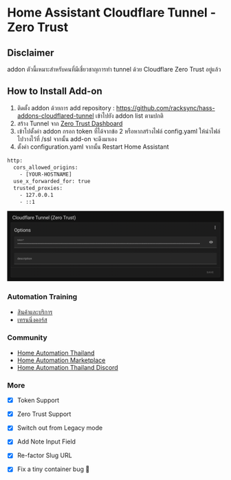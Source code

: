 # Home Assistant Cloudflare Tunnel - Zero Trust

## Disclaimer ###

addon ตัวนี้เหมาะสำหรับคนที่มีเชี่ยวชาญการทำ tunnel ด้วย Cloudflare Zero Trust อยู่แล้ว 

## How to Install Add-on

1. ติดตั้ง addon ด้วยการ add repository : https://github.com/racksync/hass-addons-cloudflared-tunnel เข้าไปยัง addon list ตามปกติ
2. สร้าง Tunnel จาก [Zero Trust Dashboard](https://dash.teams.cloudflare.com/)
3. เข้าไปตั้งค่า addon กรอก token ที่ได้จากข้อ 2 หรือหากสร้างไฟล์ config.yaml  ให้นำไฟล์ไปวางไว้ที่ /ssl จากนั้น add-on จะดึงมาเอง
4. ตั้งค่า configuration.yaml จากนั้น Restart Home Assistant

```
http:
  cors_allowed_origins:
    - [YOUR-HOSTNAME]
  use_x_forwarded_for: true
  trusted_proxies:
    - 127.0.0.1
    - ::1
```


![racksync-screenshot](https://github.com/racksync/hass-addons-cloudflared-tunnel/blob/main/zerotrust/screenshot.png?raw=true)



### Automation Training

- [สินค้าและบริการ](http://racksync.com)
- [เทรนนิ่งคอร์ส](https://facebook.com/racksync)

### Community

- [Home Automation Thailand](https://www.facebook.com/groups/hathailand)
- [Home Automation Marketplace](https://www.facebook.com/groups/hatmarketplace)
- [Home Automation Thailand Discord](https://discord.gg/Wc5CwnWkp4)

### More

- [X] Token Support
- [X] Zero Trust Support
- [X] Switch out from Legacy mode
- [X] Add Note Input Field 
- [X] Re-factor Slug URL
- [X] Fix a tiny container bug :tada:

